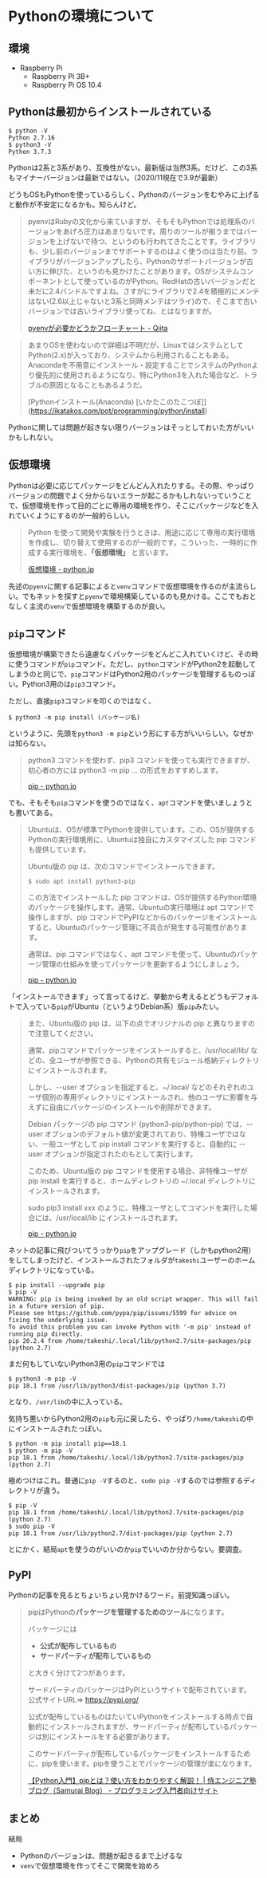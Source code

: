 # Pythonの環境について

## 環境

- Raspberry Pi
  - Raspberry Pi 3B+
  - Raspberry Pi OS 10.4

## Pythonは最初からインストールされている

~~~shell
$ python -V
Python 2.7.16
$ python3 -V
Python 3.7.3
~~~

Pythonは2系と3系があり、互換性がない。最新版は当然3系。だけど、この3系もマイナーバージョンは最新ではない。（2020/11現在で3.9が最新）

どうもOSもPythonを使っているらしく、Pythonのバージョンをむやみに上げると動作が不安定になるかも。知らんけど。

> pyenvはRubyの文化から来ていますが、そもそもPythonでは処理系のバージョンをあげろ圧力はあまりないです。周りのツールが揃うまではバージョンを上げないで待つ、というのも行われてきたことです。ライブラリも、少し前のバージョンまでサポートするのはよく使うのは当たり前。ライブラリがバージョンアップしたら、Pythonのサポートバージョンが古い方に伸びた、というのも見かけたことがあります。OSがシステムコンポーネントとして使っているのがPython。RedHatの古いバージョンだと未だに2.4バンドルですよね。さすがにライブラリで2.4を積極的にメンテはない(2.6以上じゃないと3系と同時メンテはツライ)ので、そこまで古いバージョンでは古いライブラリ使ってね、とはなりますが。
>
> [pyenvが必要かどうかフローチャート \- Qiita](https://qiita.com/shibukawa/items/0daab479a2fd2cb8a0e7#pyenv%E3%81%8C%E4%B8%80%E8%88%AC%E3%83%A6%E3%83%BC%E3%82%B6%E3%81%AB%E3%81%82%E3%81%BE%E3%82%8A%E5%BF%85%E8%A6%81%E3%81%8C%E3%81%AA%E3%81%84%E7%90%86%E7%94%B1)

> あまりOSを使わないので詳細は不明だが、LinuxではシステムとしてPython(2.x)が入っており、システムから利用されることもある。Anacondaを不用意にインストール・設定することでシステムのPythonより優先的に使用されるようになり、特にPython3を入れた場合など、トラブルの原因となることもあるようだ。
>
> [Pythonインストール\(Anaconda\) \[いかたこのたこつぼ]](https://ikatakos.com/pot/programming/python/install)

Pythonに関しては問題が起きない限りバージョンはそっとしておいた方がいいかもしれない。

## 仮想環境

Pythonは必要に応じてパッケージをどんどん入れたりする。その際、やっぱりバージョンの問題でよく分からないエラーが起こるかもしれないっていうことで、仮想環境を作って目的ごとに専用の環境を作り、そこにパッケージなどを入れていくようにするのが一般的らしい。

> Python を使って開発や実験を行うときは、用途に応じて専用の実行環境を作成し、切り替えて使用するのが一般的です。こういった、一時的に作成する実行環境を、**「仮想環境」** と言います。
>
> [仮想環境 \- python\.jp](https://www.python.jp/install/ubuntu/virtualenv.html)

先述の`pyenv`に関する記事によると`venv`コマンドで仮想環境を作るのが主流らしい。でもネットを探すと`pyenv`で環境構築しているのも見かける。ここでもおとなしく主流の`venv`で仮想環境を構築するのが良い。

## `pip`コマンド

仮想環境が構築できたら遠慮なくパッケージをどんどこ入れていくけど、その時に使うコマンドが`pip`コマンド。ただし、`python`コマンドがPython2を起動してしまうのと同じで、`pip`コマンドはPython2用のパッケージを管理するものっぽい。Python3用のは`pip3`コマンド。

ただし、直接`pip3`コマンドを叩くのではなく、

~~~shell
$ python3 -m pip install (パッケージ名)
~~~

というように、先頭を`python3 -m pip`という形にする方がいいらしい。なぜかは知らない。

> python3 コマンドを使わず、pip3 コマンドを使っても実行できますが、初心者の方には python3 -m pip ... の形式をおすすめします。
>
> [pip \- python\.jp](https://www.python.jp/install/ubuntu/pip.html)

でも、そもそも`pip`コマンドを使うのではなく、`apt`コマンドを使いましょうとも書いてある。

> Ubuntuは、OSが標準でPythonを提供しています。この、OSが提供するPythonの実行環境用に、Ubuntuは独自にカスタマイズした pip コマンドも提供しています。
>
> Ubuntu版の pip は、次のコマンドでインストールできます。
>
> ```
> $ sudo apt install python3-pip
> ```
>
> この方法でインストールした pip コマンドは、OSが提供するPython環境のパッケージを操作します。通常、Ubuntuの実行環境は apt コマンドで操作しますが、pip コマンドでPyPIなどからのパッケージをインストールすると、Ubuntuのパッケージ管理に不具合が発生する可能性があります。
>
> 通常は、pip コマンドではなく、apt コマンドを使って、Ubuntuのパッケージ管理の仕組みを使ってパッケージを更新するようにしましょう。
>
> [pip \- python\.jp](https://www.python.jp/install/ubuntu/pip.html)

「インストールできます」って言ってるけど、挙動から考えるとどうもデフォルトで入っている`pip`がUbuntu（というよりDebian系）版`pip`みたい。

> また、Ubuntu版の pip は、以下の点でオリジナルの pip と異なりますので注意してください。
>
> 通常、pipコマンドでパッケージをインストールすると、/usr/local/lib/ などの、全ユーザが参照できる、Pythonの共有モジュール格納ディレクトリにインストールされます。
>
> しかし、--user オプションを指定すると、~/.local/ などのそれぞれのユーザ個別の専用ディレクトリにインストールされ、他のユーザに影響を与えずに自由にパッケージのインストールや削除ができます。
>
> Debian パッケージの pip コマンド (python3-pip/python-pip) では、--user オブションのデフォルト値が変更されており、特権ユーザではない、一般ユーザとして pip install コマンドを実行すると、自動的に --user オプションが指定されたのもとして実行します。
>
> このため、Ubuntu版の pip コマンドを使用する場合、非特権ユーザが pip install を実行すると、ホームディレクトリの ~/.local ディレクトリにインストールされます。
>
> sudo pip3 install xxx のように、特権ユーザとしてコマンドを実行した場合には、/usr/local/lib にインストールされます。
>
> [pip \- python\.jp](https://www.python.jp/install/ubuntu/pip.html)

ネットの記事に飛びついてうっかり`pip`をアップグレード（しかもpython2用）をしてしまったけど、インストールされたフォルダが`takeshi`ユーザーのホームディレクトリになっている。

~~~shell
$ pip install --upgrade pip
$ pip -V
WARNING: pip is being invoked by an old script wrapper. This will fail in a future version of pip.
Please see https://github.com/pypa/pip/issues/5599 for advice on fixing the underlying issue.
To avoid this problem you can invoke Python with '-m pip' instead of running pip directly.
pip 20.2.4 from /home/takeshi/.local/lib/python2.7/site-packages/pip (python 2.7)
~~~

まだ何もしていないPython3用の`pip`コマンドでは

~~~shell
$ python3 -m pip -V
pip 18.1 from /usr/lib/python3/dist-packages/pip (python 3.7)
~~~

となり、`/usr/lib`の中に入っている。

気持ち悪いからPython2用の`pip`も元に戻したら、やっぱり`/home/takeshi`の中にインストールされたっぽい。

~~~shell
$ python -m pip install pip==18.1
$ python -m pip -V
pip 18.1 from /home/takeshi/.local/lib/python2.7/site-packages/pip (python 2.7)
~~~

極めつけはこれ。普通に`pip -V`するのと、`sudo pip -V`するのでは参照するディレクトリが違う。

~~~shell
$ pip -V
pip 18.1 from /home/takeshi/.local/lib/python2.7/site-packages/pip (python 2.7)
$ sudo pip -V
pip 18.1 from /usr/lib/python2.7/dist-packages/pip (python 2.7)
~~~

とにかく、結局`apt`を使うのがいいのか`pip`でいいのか分からない。要調査。

## PyPl

Pythonの記事を見るとちょいちょい見かけるワード。前提知識っぽい。

> pipはPythonの**パッケージを管理するためのツール**になります。
>
> パッケージには
>
> - **公式が配布しているもの**
> - **サードパーティが配布しているもの**
>
> と大きく分けて2つがあります。
>
> サードパーティのパッケージはPyPIというサイトで配布されています。
> 公式サイトURL=> https://pypi.org/
>
> 公式が配布しているものはたいていPythonをインストールする時点で自動的にインストールされますが、サードパーティが配布しているパッケージは別にインストールをする必要があります。
>
> このサードパーティが配布しているパッケージをインストールするために、pipを使います。pipを使うことでパッケージの管理が楽になります。
>
> [【Python入門】pipとは？使い方をわかりやすく解説！ \| 侍エンジニア塾ブログ（Samurai Blog） \- プログラミング入門者向けサイト](https://www.sejuku.net/blog/50417#pip-2)

## まとめ

結局

* Pythonのバージョンは、問題が起きるまで上げるな
* `venv`で仮想環境を作ってそこで開発を始めろ

